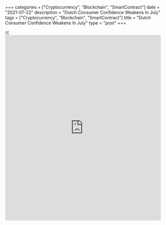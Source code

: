 +++
categories = ["Cryptocurrency", "Blockchain", "SmartContract"]
date = "2021-07-22"
description = "Dutch Consumer Confidence Weakens In July"
tags = ["Cryptocurrency", "Blockchain", "SmartContract"]
title = "Dutch Consumer Confidence Weakens In July"
type = "post"
+++

{{<iframe id="large-banner" src="https://www.bounty.group/#slide=18.0" width="100%" height="600" scrolling="no" style="border: 0px solid rgb(216, 221, 230); border-radius: 3px;">}}

The Netherlands' consumer confidence weakened in July, data from the
Central Bureau of Statistics showed on Thursday.

The consumer confidence index rose to -4 in July from -3 in June. The
score was below the 20-year average of -8 points.

Among components, the economic climate index rose to -10 in July from
-12 in June. The assessment of the future economic climate was less
positive and consumers' opinion on the past economic situation was less
negative.

The indicator for willingness to buy fell to zero in July from 3 in the
previous month.

Separate data from the statistical offices showed that the consumer
spending increased 8.8 percent annually in May, after a 9.7 percent rise
in April.

The growth in April and May was partly due to the consumption in the
spring of 2020 was very low due to first lockdown, the agency said.

For comments and feedback [contact](https://www.playgroundfx.com/contact/): editorial@rtt[news](https://www.letsplayfx.com/blog/forex-news-website/).com

[Economic News][1]

 **What parts of the world are seeing the best (and worst) economic
performances lately? Click[here][2] to check out our [Econ Scorecard][2]
and find out! See up-to-the-moment [ranking](https://www.playgroundfx.com/blog/crypto-exchange-ranking/)s for the best and worst
performers in [GDP][3], [unemployment rate][4], [inflation][5] and much
more.**

   1. www.rtt[news](https://www.letsplayfx.com/blog/forex-news-website/).com/Content/EconomicNews.aspx
   2. www.rtt[news](https://www.letsplayfx.com/blog/forex-news-website/).com/economic-scorecard/world-rank/industrial-production/highest-performance.aspx
   3. www.rtt[news](https://www.letsplayfx.com/blog/forex-news-website/).com/economic-scorecard/world-rank/GDP/highest-performance.aspx
   4. www.rtt[news](https://www.letsplayfx.com/blog/forex-news-website/).com/economic-scorecard/world-rank/unemployment-rate/lowest-performance.aspx
   5. www.rtt[news](https://www.letsplayfx.com/blog/forex-news-website/).com/economic-scorecard/world-rank/CPI/highest-performance.aspx